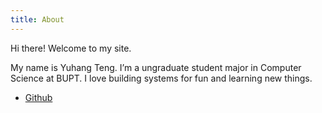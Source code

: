 ```yaml
---
title: About
---
```


Hi there! Welcome to my site.

My name is Yuhang Teng. I’m a ungraduate student major in Computer Science at BUPT. I love building systems for fun and learning new things.

- [Github](https://github.com/Adam-Teng)
